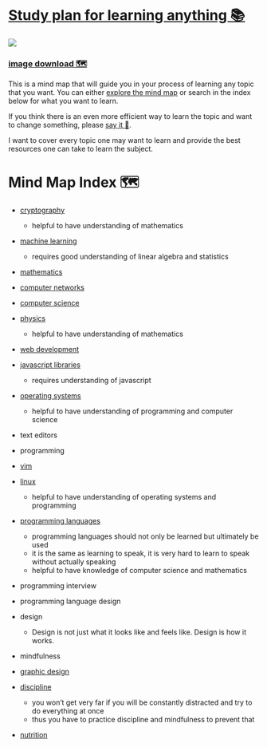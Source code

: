 # [Study plan for learning anything 📚](https://my.mindnode.com/KdeMPbxs8KPixsa5YUq5cphqJnQg81vpHaXcDX2i#-178.7,-705.4,2)

![](http://i.imgur.com/u5Sz9J9.png)

### [image download 🗺️](https://www.dropbox.com/s/zjsoedc5n2q84y7/learn%20anything.png?dl=1)


This is a mind map that will guide you in your process of learning any topic that you want. You can either [explore the mind map](https://my.mindnode.com/r4x5rD4RynNspDbCJ53oNvy3a8F3ioPh8HQy2rzs) or search in the index below for what you want to learn.

If you think there is an even more efficient way to learn the topic and want to change something, please [say it 💙](https://github.com/nikitavoloboev/knowledge-map#contributing-). 

I want to cover every topic one may want to learn and provide the best resources one can take to learn the subject.

# Mind Map Index 🗺️

- [cryptography](https://my.mindnode.com/cHUd9sSPJHjKf81sczwqxPgS7KyJJqzXz1kp3shm)
  - helpful to have understanding of mathematics


- [machine learning](https://my.mindnode.com/k954FWFNztnkphWmNqqHz2dqQW41LeP1SLqkqqjs)
  - requires good understanding of linear algebra and statistics


- [mathematics](https://my.mindnode.com/JD2DJUeZSAwQzyb5KceAZ6bfuYaLGqsDkpfZg1R2)


- [computer networks](https://my.mindnode.com/T1gPMLvWvFEEAm7urqBD743PteJS1pfyZGqGTc8Y)


- [computer science](https://my.mindnode.com/QKWtVCHyuwbZnuxdtzZhXxs4wp8St7GeiLbKMzQU)


- [physics](https://my.mindnode.com/RfCpjqozA6Aq3j38RvzUnZrhFGMnpCsbRrpAsUWj)
  - helpful to have understanding of mathematics


- [web development](https://my.mindnode.com/85uh2iN4GPhBJpuyyuWks5a6niyypQA5TPBCGnAN)


- [javascript libraries](https://my.mindnode.com/5PazdXmKxEq1mDpksAfWUZFdJTpvAHpti6Cir1S2)
  - requires understanding of javascript


- [operating systems](https://my.mindnode.com/KAxvkPhxHhf6v2xxJ58HXhduppxpTz8xznmcuvBZ)
  - helpful to have understanding of programming and computer science 


- text editors


- programming


- [vim](https://my.mindnode.com/CxJxqiNzZTkFiUUsa3ML2Hm3Zo4Y94nLeH745BUR)


- [linux](https://my.mindnode.com/jm89qy7HU6d8WuxRKdxrAicNnEgSPaeSJ7poN6VC)
  - helpful to have understanding of operating systems and programming


- [programming languages](https://my.mindnode.com/deC8Q7qpC5GxM41ysqHhMHzN832JMUAL1Fc351Td)
  - programming languages should not only be learned but ultimately be used  
  - it is the same as learning to speak, it is very hard to learn to speak without actually speaking  
  - helpful to have knowledge of computer science and mathematics


- programming interview


- programming language design


- design
  - Design is not just what it looks like and feels like. Design is how it works.


- mindfulness


- [graphic design](https://my.mindnode.com/3LqqYjEYQWQsrSk3Ypvy193fTspqZuiCy4emM7Bz)


- [discipline](https://my.mindnode.com/f8pTkYqMzpVX2oMQQMmTUvyAeaPy9vET2MMp8tZx)
  - you won’t get very far if you will be constantly distracted and try to do everything at once  
  - thus you have to practice discipline and mindfulness to prevent that


- [nutrition](https://my.mindnode.com/2afNwunht3e7ft6ypefG45Xns7AFzELpDy3EB5xk)

